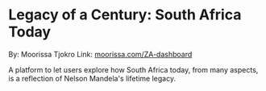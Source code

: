 # Legacy of a Century: South Africa Today
By: Moorissa Tjokro
Link: <a href='moorissa.com/ZA-dashboard'>moorissa.com/ZA-dashboard</a>

A platform to let users explore how South Africa today, from many aspects, is a reflection of Nelson Mandela's lifetime legacy.
